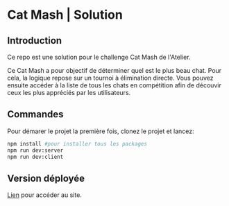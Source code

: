 # Cat Mash | Solution

## Introduction

Ce repo est une solution pour le challenge Cat Mash de l'Atelier.

Ce Cat Mash a pour objectif de déterminer quel est le plus beau chat.
Pour cela, la logique repose sur un tournoi à élimination directe.
Vous pouvez ensuite accéder à la liste de tous les chats en compétition afin de découvir ceux les plus appréciés par les utilisateurs.

## Commandes

Pour démarer le projet la première fois, clonez le projet et lancez:

```sh
npm install #pour installer tous les packages
npm run dev:server
npm run dev:client
```

## Version déployée

[Lien](https://catmash-anais.herokuapp.com/) pour accéder au site.
